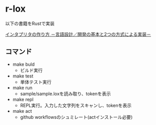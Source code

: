 # r-lox

以下の書籍をRustで実装

[インタプリタの作り方 －言語設計／開発の基本と2つの方式による実装－](https://www.amazon.co.jp/gp/product/4295017876/ref=ppx_yo_dt_b_asin_title_o01_s00?ie=UTF8&psc=1)

## コマンド

* make buld
  * ビルド実行
* make test
  * 単体テスト実行
* make run
  * sample/sample.loxを読み取り、tokenを表示
* make repl
  * REPL実行。入力した文字列をスキャンし、tokenを表示
* make act
  * github workflowsのシュミレート(actインストール必要)
